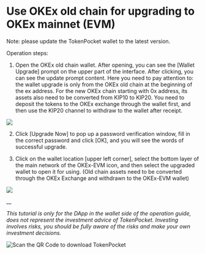 # Use OKEx old chain for upgrading to OKEx mainnet \(EVM\)

Note: please update the TokenPocket wallet to the latest version.

Operation steps: 

1. Open the OKEx old chain wallet. After opening, you can see the \[Wallet Upgrade\] prompt on the upper part of the interface. After clicking, you can see the update prompt content. Here you need to pay attention to: the wallet upgrade is only from the OKEx old chain at the beginning of the ex address. For the new OKEx chain starting with 0x address, its assets also need to be converted from KIP10 to KIP20. You need to deposit the tokens to the OKEx exchange through the wallet first, and then use the KIP20 channel to withdraw to the wallet after receipt.

![](https://tp-statics.tokenpocket.pro/token/tokenpocket-1620460011953.jpg)



2. Click \[Upgrade Now\] to pop up a password verification window, fill in the correct password and click \[OK\], and you will see the words of successful upgrade.





3. Click on the wallet location \[upper left corner\], select the bottom layer of the main network of the OKEx-EVM icon, and then select the upgraded wallet to open it for using. \(Old chain assets need to be converted through the OKEx Exchange and withdrawn to the OKEx-EVM wallet\)

![](https://tp-statics.tokenpocket.pro/token/tokenpocket-1620460377225.jpg)



\_\_

_This tutorial is only for the DApp in the wallet side of the operation guide, does not represent the investment advice of TokenPocket. Investing involves risks, you should be fully aware of the risks and make your own investment decisions._

![Scan the QR Code to download TokenPocket](https://tp-statics.tokenpocket.pro/dapp/tokenpocket-1615532554741.jpg)

